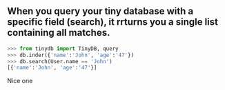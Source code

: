 

## When you query your tiny database with a specific field (search), it rrturns you a single list containing all matches. 

```python
>>> from tinydb import TinyDB, query
>>> db.inder({'name':'John', 'age':'47'})
>>> db.search(User.name == 'John')
[{'name':'John', 'age':'47'}]
```

Nice one 